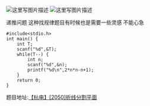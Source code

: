 ![这里写图片描述](http://img.blog.csdn.net/20160323124042421)
![这里写图片描述](http://img.blog.csdn.net/20160323124047280)

递推问题
这种找规律题目有时候也是需要一些灵感
不能心急

```
#include<stdio.h>
int main() {
	int T;
	scanf("%d",&T);
	while(T--) {
		int n;
		scanf("%d",&n);
		printf("%d\n",2*n*n-n+1);
	}
	return 0;
}

```



题目地址:[【杭电】[2050]折线分割平面](http://acm.hdu.edu.cn/showproblem.php?pid=2050)